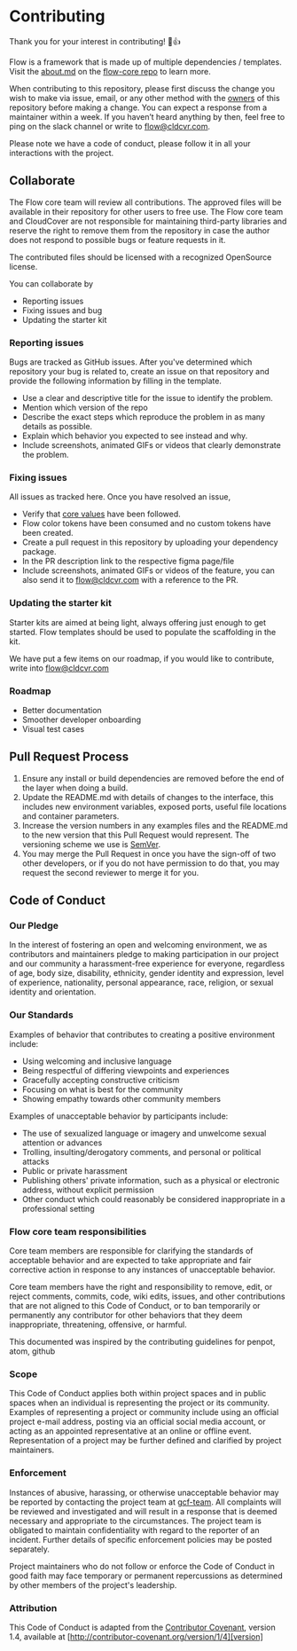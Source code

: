 # Contributing

Thank you for your interest in contributing! 🎉👍

Flow is a framework that is made up of multiple dependencies / templates. Visit the [about.md](https://github.com/cldcvr/flow-core/blob/main/ABOUT.md) on the [flow-core repo](https://github.com/cldcvr/flow-core/) to learn more.

When contributing to this repository, please first discuss the change you wish to make via issue, email, or any other method with the [owners](https://github.com/cldcvr/flow-core/blob/main/CODEOWNERS) of this repository before making a change. You can expect a response from a maintainer within a week. If you haven’t heard anything by then, feel free to ping on the slack channel or write to flow@cldcvr.com.

Please note we have a code of conduct, please follow it in all your interactions with the project.

## Collaborate

The Flow core team will review all contributions. The approved files will be available in their repository for other users to free use. The Flow core team and CloudCover are not responsible for maintaining third-party libraries and reserve the right to remove them from the repository in case the author does not respond to possible bugs or feature requests in it.

The contributed files should be licensed with a recognized OpenSource license.

You can collaborate by

-   Reporting issues
-   Fixing issues and bug
-   Updating the starter kit

### Reporting issues

Bugs are tracked as GitHub issues. After you've determined which repository your bug is related to, create an issue on that repository and provide the following information by filling in the template.

-   Use a clear and descriptive title for the issue to identify the problem.
-   Mention which version of the repo
-   Describe the exact steps which reproduce the problem in as many details as possible.
-   Explain which behavior you expected to see instead and why.
-   Include screenshots, animated GIFs or videos that clearly demonstrate the problem.

### Fixing issues

All issues as tracked here. Once you have resolved an issue,

-   Verify that [core values](https://github.com/cldcvr/flow-core/blob/main/ABOUT.md) have been followed.
-   Flow color tokens have been consumed and no custom tokens have been created.
-   Create a pull request in this repository by uploading your dependency package.
-   In the PR description link to the respective figma page/file
-   Include screenshots, animated GIFs or videos of the feature, you can also send it to flow@cldcvr.com with a reference to the PR.

### Updating the starter kit

Starter kits are aimed at being light, always offering just enough to get started. Flow templates should be used to populate the scaffolding in the kit.

We have put a few items on our roadmap, if you would like to contribute, write into flow@cldcvr.com

### Roadmap

-   Better documentation
-   Smoother developer onboarding
-   Visual test cases

## Pull Request Process

1. Ensure any install or build dependencies are removed before the end of the layer when doing a
   build.
2. Update the README.md with details of changes to the interface, this includes new environment
   variables, exposed ports, useful file locations and container parameters.
3. Increase the version numbers in any examples files and the README.md to the new version that this
   Pull Request would represent. The versioning scheme we use is [SemVer](http://semver.org/).
4. You may merge the Pull Request in once you have the sign-off of two other developers, or if you
   do not have permission to do that, you may request the second reviewer to merge it for you.

## Code of Conduct

### Our Pledge

In the interest of fostering an open and welcoming environment, we as
contributors and maintainers pledge to making participation in our project and
our community a harassment-free experience for everyone, regardless of age, body
size, disability, ethnicity, gender identity and expression, level of experience,
nationality, personal appearance, race, religion, or sexual identity and
orientation.

### Our Standards

Examples of behavior that contributes to creating a positive environment
include:

-   Using welcoming and inclusive language
-   Being respectful of differing viewpoints and experiences
-   Gracefully accepting constructive criticism
-   Focusing on what is best for the community
-   Showing empathy towards other community members

Examples of unacceptable behavior by participants include:

-   The use of sexualized language or imagery and unwelcome sexual attention or
    advances
-   Trolling, insulting/derogatory comments, and personal or political attacks
-   Public or private harassment
-   Publishing others' private information, such as a physical or electronic
    address, without explicit permission
-   Other conduct which could reasonably be considered inappropriate in a
    professional setting

### Flow core team responsibilities

Core team members are responsible for clarifying the standards of acceptable behavior and are expected to take appropriate and fair corrective action in response to any instances of unacceptable behavior.

Core team members have the right and responsibility to remove, edit, or reject comments, commits, code, wiki edits, issues, and other contributions that are not aligned to this Code of Conduct, or to ban temporarily or permanently any contributor for other behaviors that they deem inappropriate, threatening, offensive, or harmful.

This documented was inspired by the contributing guidelines for penpot, atom, github

### Scope

This Code of Conduct applies both within project spaces and in public spaces
when an individual is representing the project or its community. Examples of
representing a project or community include using an official project e-mail
address, posting via an official social media account, or acting as an appointed
representative at an online or offline event. Representation of a project may be
further defined and clarified by project maintainers.

### Enforcement

Instances of abusive, harassing, or otherwise unacceptable behavior may be
reported by contacting the project team at [gcf-team](mailto:gcf-team@cldcvr.com). All
complaints will be reviewed and investigated and will result in a response that
is deemed necessary and appropriate to the circumstances. The project team is
obligated to maintain confidentiality with regard to the reporter of an incident.
Further details of specific enforcement policies may be posted separately.

Project maintainers who do not follow or enforce the Code of Conduct in good
faith may face temporary or permanent repercussions as determined by other
members of the project's leadership.

### Attribution

This Code of Conduct is adapted from the [Contributor Covenant][homepage], version 1.4,
available at [http://contributor-covenant.org/version/1/4][version]

[homepage]: http://contributor-covenant.org
[version]: http://contributor-covenant.org/version/1/4/
